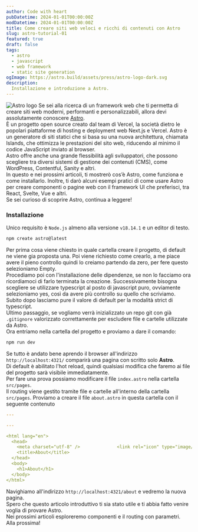 ```yaml
---
author: Code with heart
pubDatetime: 2024-01-01T00:00:00Z
modDatetime: 2024-01-01T00:00:00Z
title: Come creare siti web veloci e ricchi di contenuti con Astro
slug: astro-tutorial-01
featured: true
draft: false
tags:
  - astro
  - javascript
  - web framework
  - static site generation
ogImage: https://astro.build/assets/press/astro-logo-dark.svg
description:
  Installazione e introduzione a Astro.
---
```

![Astro logo](https://astro.build/assets/press/astro-logo-dark.svg)
Se sei alla ricerca di un framework web che ti permetta di creare siti web moderni, performanti e personalizzabili, allora devi assolutamente conoscere [Astro](https://astro.build/).  
È un progetto open source creato dal team di Vercel, la società dietro le popolari piattaforme di hosting e deployment web Next.js e Vercel.
Astro è un generatore di siti statici che si basa su una nuova architettura, chiamata Islands, che ottimizza le prestazioni del sito web, riducendo al minimo il codice JavaScript inviato al browser.  
Astro offre anche una grande flessibilità agli sviluppatori, che possono scegliere tra diversi sistemi di gestione dei contenuti (CMS), come WordPress, Contentful, Sanity e altri.  
In questo e nei prossimi articoli, ti mostrerò cos’è Astro, come funziona e come installarlo. Inoltre, ti darò alcuni esempi pratici di come usare Astro per creare componenti o pagine web con il framework UI che preferisci, tra React, Svelte, Vue e altri.  
Se sei curioso di scoprire Astro, continua a leggere!

### Installazione
Unico requisito è `Node.js` almeno alla versione `v18.14.1` e un editor di testo.

``` bash
npm create astro@latest
```

Per prima cosa viene chiesto in quale cartella creare il progetto, di default ne viene gia proposta una.
Poi viene richiesto come crearlo, a me piace avere il pieno controllo quindi lo creiamo partendo da zero, per fere questo selezioniamo Empty.  
Procediamo poi con l'installazione delle dipendenze, se non lo facciamo ora ricordiamoci di farlo terminata la creazione.
Successivamente bisogna scegliere se utilizzare typescript al posto di javascript puro, ovviamente selezioniamo yes, così da avere più controllo su quello che scriviamo. Subito dopo lasciamo pure il valore di default per la modalità strict di typescript.  
Ultimo passaggio, se vogliamo verrà inizializzato un repo git con già `.gitignore` valorizzato correttamente per escludere file e cartelle utilizzate da Astro.  
Ora entriamo nella cartella del progetto e proviamo a dare il comando:
``` bash
npm run dev
```
Se tutto è andato bene aprendo il browser all'indirizzo `http://localhost:4321/` comparirà una pagina con scritto solo **Astro**.  
Di default è abilitato l'hot reload, quindi qualsiasi modifica che faremo ai file del progetto sarà visibile immediatamente.  
Per fare una prova possiamo modificare il file `index.astro` nella cartella `src/pages`.  
Il routing viene gestito tramite file e cartelle all'interno della cartella `src/pages`. Proviamo a creare il file `about.astro` in questa cartella con il seguente contenuto

``` yaml
---

---

<html lang="en">
  <head>
    <meta charset="utf-8" />              <link rel="icon" type="image/svg+xml" href="/favicon.svg" />                <meta name="viewport" content="width=device-width" />       <meta name="generator" content={Astro.generator} />
    <title>About</title>
  </head>
  <body>
    <h1>About</h1>
  </body>
</html>
```

Navighiamo all'indirizzo `http://localhost:4321/about` e vedremo la nuova pagina.  
Spero che questo articolo introduttivo ti sia stato utile e ti abbia fatto venire voglia di provare Astro.  
Nei prossimi articoli esploreremo componenti e il routing con parametri.  
Alla prossima!